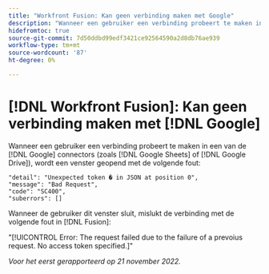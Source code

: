 ```yaml
---
title: "Workfront Fusion: Kan geen verbinding maken met Google"
description: "Wanneer een gebruiker een verbinding probeert te maken in een van de Google-connectors (zoals Google Sheets of Google Drive), wordt de verbinding niet gemaakt en ziet de gebruiker verschillende foutberichten."
hidefromtoc: true
source-git-commit: 7d50ddbd99edf3421ce92564590a2d8db76ae939
workflow-type: tm+mt
source-wordcount: '87'
ht-degree: 0%

---
```



# [!DNL Workfront Fusion]: Kan geen verbinding maken met [!DNL Google]

Wanneer een gebruiker een verbinding probeert te maken in een van de [!DNL Google] connectors (zoals [!DNL Google Sheets] of [!DNL Google Drive]), wordt een venster geopend met de volgende fout:

```
"detail": "Unexpected token � in JSON at position 0",
"message": "Bad Request",
"code": "SC400",
"suberrors": []
```

Wanneer de gebruiker dit venster sluit, mislukt de verbinding met de volgende fout in [!DNL Fusion]:

&quot;[!UICONTROL Error: The request failed due to the failure of a prevoius request. No access token specified.]&quot;

_Voor het eerst gerapporteerd op 21 november 2022._

